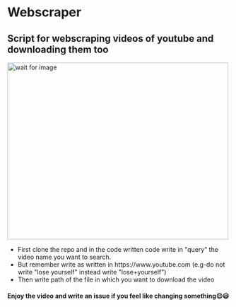# Webscraper

## Script for webscraping videos of youtube and downloading them too

<img src="https://www.youtube.com/yts/img/yt_1200-vfl4C3T0K.png" alt="wait for image" style="width:500px;height:400px">

<ul style="list-style-type:disc;">
<li>
 First clone the repo and in the code written code write in "query" the video name you want to search.
<li> But remember write as written in https://www.youtube.com  (e.g-do not write "lose yourself" instead write "lose+yourself")</li>
 </li>
<li>
Then write path of the file in which you want to download the video
</li>
</ul>

#### Enjoy the video and write an issue if you feel like changing something:wink::smiley:
